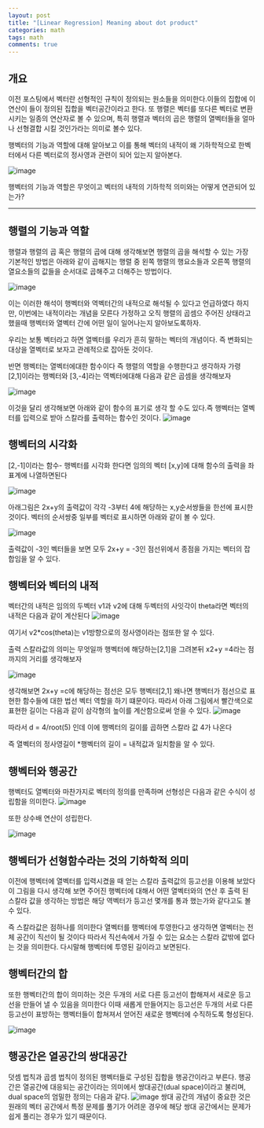 ```yaml
---
layout: post
title: "[Linear Regression] Meaning about dot product"
categories: math
tags: math
comments: true
---
```

## 개요

이전 포스팅에서 벡터란 선형적인 규칙이 정의되는 원소들을 의미한다.이들의 집합에 이 연산이 들이 정의된 집합을 벡터공간이라고 한다.
또 행렬은 벡터를 또다른 벡터로 변환시키는 일종의 연산자로 볼 수 있으며, 특히 행렬과 벡터의 곱은 행렬의 열벡터들을 얼마나 선형결합 시킬 
것인가라는 의미로 볼수 있다.  

행벡터의 기능과 역할에 대해 알아보고 이를 통해 벡터의 내적이 왜 기하학적으로 한벡터에서 다른 벡터로의 정사영과 관련이 되어 있는지 알아본다.

![image](https://user-images.githubusercontent.com/65720894/134796395-601ef99d-c5ce-43fe-956f-288deb43af32.png)

행벡터의 기능과 역할은 무엇이고 벡터의 내적의 기하학적 의미와는 어떻게 연관되어 있는가?

---

## 행렬의 기능과 역할

행렬과 행렬의 곱 혹은 행렬의 곱에 대해 생각해보면 행렬의 곱을 해석할 수 있는 가장 기본적인 방법은 아래와 같이 곱해지는 
행렬 중 왼쪽 행렬의 행요소들과 오른쪽 행렬의 열요소들의 값들을 순서대로 곱해주고 더해주는 방법이다.

![image](https://user-images.githubusercontent.com/65720894/134796568-3d951dee-8806-4536-b219-b9ca87ef912a.png)

이는 이러한 해석이 행벡터와 역벡터간의 내적으로 해석될 수 있다고 언급하였다 하지만, 이번에는 내적이라는 개념을 모른다 가정하고 오직 행렬의
곱셈으 주어진 상태라고 했을때 행벡터와 열벡터 간에 어떤 일이 일어나는지 알아보도록하자.

우리는 보통 벡터라고 하면 열벡터를 우리가 흔히 말하는 벡터의 개념이다. 즉 변화되는 대상을 열벡터로 보자고 관례적으로 잡아둔 것이다.

반면 행벡터는 열벡터에대한 함수이다 즉 행렬의 역할을 수행한다고 생각하자 가령 [2,1]이라는 행벡터와 [3,-4]라는 역벡터에대해 다음과 같은 곱셈을 생각해보자

![image](https://user-images.githubusercontent.com/65720894/134798526-bbb28063-1777-44c9-8919-df4b6bcc61dd.png)

이것을 달리 생각해보면 아래와 같이 함수의 표기로 생각 할 수도 있다.즉 행벡터는 열벡터를 입력으로 받아 스칼라를 출력하는 함수인 것이다.
![image](https://user-images.githubusercontent.com/65720894/134798545-0001f616-5e71-4af3-b7b6-d1ce44291a6d.png)


## 행벡터의 시각화
[2,-1]이라는 함수- 행벡터를 시각화 한다면 임의의 벡터 [x,y]에 대해 함수의 출력을 좌표계에 나열하면된다

![image](https://user-images.githubusercontent.com/65720894/134798568-cb23bf9e-c4ca-47ca-a700-99817fd1aac8.png)

아래그림은 2x+y의 출력값이 각각 -3부터 4에 해당하는 x,y순서쌍들을 한선에 표시한것이다. 벡터의 순서쌍중 일부를 벡터로 표시하면 아래와 같이
볼 수 있다.

![image](https://user-images.githubusercontent.com/65720894/134798701-20600022-6ad5-40fd-b1f7-46e0e860047b.png)

출력값이 -3인 벡터들을 보면 모두 2x+y = -3인 점선위에서 종점을 가지는 벡터의 잡합임을 알 수 있다.

## 행벡터와 벡터의 내적

벡터간의 내적은 임의의 두벡터 v1과 v2에 대해 두벡터의 사잇각이 theta라면 벡터의 내적은 다음과 같이 계산된다
![image](https://user-images.githubusercontent.com/65720894/134798839-8cee57a2-0c30-4285-b8e4-96d38e67fdd1.png)

여기서 v2*cos(theta)는 v1방향으로의 정사영이라는 점또한 알 수 있다.

출력 스칼라값의 의미는 무엇일까 행벡터에 해당하는[2,1]을 그려본뒤 x2+y =4라는 점까지의 거리를 생각해보자

![image](https://user-images.githubusercontent.com/65720894/134798901-977188dd-832e-4205-a0f5-e0f823118a8d.png)

생각해보면 2x+y =c에 해당하는 점선은 모두 행벡터[2,1] 왜나면 행벡터가 점선으로 표현한 함수들에 대한 법선 벡터 역할을 하기 떄문이다. 
따라서 아래 그림에서 빨간색으로 표현한 길이는 다음과 같이 삼각형의 높이를 계산함으로써 얻을 수 있다.
![image](https://user-images.githubusercontent.com/65720894/134799060-77a8b047-b1fd-456e-9832-4c974eb5628d.png)

따라서 d = 4/root(5) 인데 이에 행벡터의 길이를 곱하면 스칼라 값 4가 나온다

즉 열벡터의 정사영길이 *행벡터의 길이 = 내적값과 일치함을 알 수 있다.


## 행벡터와 행공간

행벡터도 열벡터와 마찬가지로 벡터의 정의를 만족하며 선형성은 다음과 같은 수식이 성립함을 의미한다.
![image](https://user-images.githubusercontent.com/65720894/134799252-b224d6d1-9f4c-46e8-b6a6-a917c603f37a.png)

또한 상수배 연산이 성립한다.

![image](https://user-images.githubusercontent.com/65720894/134799262-2c3bbe4e-8f4c-4e51-a916-180beba0496b.png)

## 행벡터가 선형함수라는 것의 기하학적 의미

이전에 행벡터에 열벡터를 입력시켰을 때 얻는 스칼라 출력값의 등고선을 이용해 보았다 이 그림을 다시 생각해 보면 주어진 행벡터에 대해서 어떤 
열벡터와의 연산 후 출력 된 스칼라 값을 생각하는 방법은 해당 역벡터가 등고선 몇개를 통과 했는가와 같다고도 볼 수 있다.

즉 스칼라값은 점하나를 의미한다 열벡터를 행벡터에 투영한다고 생각하면 열벡터는 전체 공간이 직선이 될 것이다 따라서 직선속에서 가질 수 있는
요소는 스칼라 값밖에 없다는 것을 의미한다. 다시말해 행벡터에 투영된 길이라고 보면된다.

## 행벡터간의 합 

또한 행벡터간의 합이 의미하는 것은 두개의 서로 다른 등고선이 합해져서 새로운 등고선을 만들어 낼 수 있음을 의미한다
이때 새롭게 만들어지는 등고선은 두개의 서로 다른 등고선이 표방하는 행벡터들이 합쳐져서 얻어진 새로운 행벡터에 수직하도록 형성된다.

![image](https://user-images.githubusercontent.com/65720894/134800231-0357902d-1527-4240-82b5-3ad9639cd3d5.png)


## 행공간은 열공간의 쌍대공간

덧셈 법칙과 곱셈 법칙이 정의된 행벡터들로 구성된 집합을 행공간이라고 부른다. 행공간은 열공간에 대응되는 공간이라는 의미에서 쌍대공간(dual space)이라고 불리며, dual space의 엄밀한 정의는 다음과 같다.
![image](https://user-images.githubusercontent.com/65720894/134800313-27d379dd-c6d8-4f33-91e4-ef1607f2d290.png)
쌍대 공간의 개념이 중요한 것은 원래의 벡터 공간에서 특정 문제를 풀기가 어려운 경우에 해당 쌍대 공간에서는 문제가 쉽게 풀리는 경우가 있기 때문이다.


